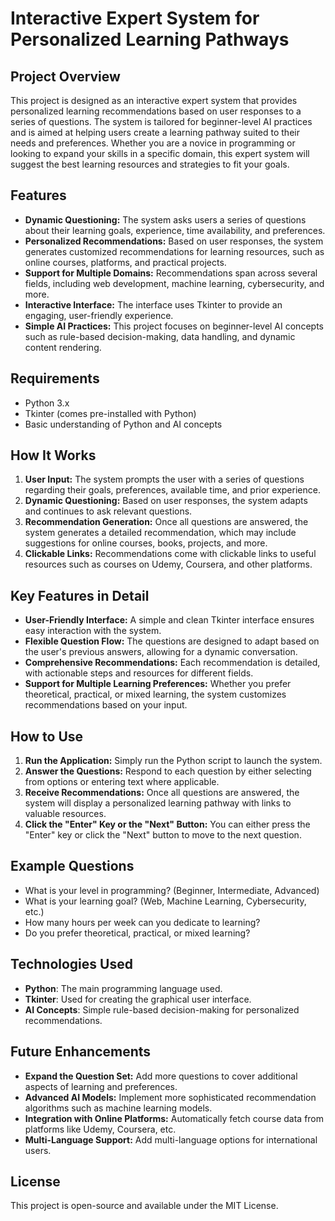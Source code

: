 # Interactive Expert System for Personalized Learning Pathways

## Project Overview

This project is designed as an interactive expert system that provides personalized learning recommendations based on user responses to a series of questions. The system is tailored for beginner-level AI practices and is aimed at helping users create a learning pathway suited to their needs and preferences. Whether you are a novice in programming or looking to expand your skills in a specific domain, this expert system will suggest the best learning resources and strategies to fit your goals.

## Features

- **Dynamic Questioning:** The system asks users a series of questions about their learning goals, experience, time availability, and preferences.
- **Personalized Recommendations:** Based on user responses, the system generates customized recommendations for learning resources, such as online courses, platforms, and practical projects.
- **Support for Multiple Domains:** Recommendations span across several fields, including web development, machine learning, cybersecurity, and more.
- **Interactive Interface:** The interface uses Tkinter to provide an engaging, user-friendly experience.
- **Simple AI Practices:** This project focuses on beginner-level AI concepts such as rule-based decision-making, data handling, and dynamic content rendering.

## Requirements

- Python 3.x
- Tkinter (comes pre-installed with Python)
- Basic understanding of Python and AI concepts

## How It Works

1. **User Input:** The system prompts the user with a series of questions regarding their goals, preferences, available time, and prior experience.
2. **Dynamic Questioning:** Based on user responses, the system adapts and continues to ask relevant questions.
3. **Recommendation Generation:** Once all questions are answered, the system generates a detailed recommendation, which may include suggestions for online courses, books, projects, and more.
4. **Clickable Links:** Recommendations come with clickable links to useful resources such as courses on Udemy, Coursera, and other platforms.

## Key Features in Detail

- **User-Friendly Interface:** A simple and clean Tkinter interface ensures easy interaction with the system.
- **Flexible Question Flow:** The questions are designed to adapt based on the user's previous answers, allowing for a dynamic conversation.
- **Comprehensive Recommendations:** Each recommendation is detailed, with actionable steps and resources for different fields.
- **Support for Multiple Learning Preferences:** Whether you prefer theoretical, practical, or mixed learning, the system customizes recommendations based on your input.

## How to Use

1. **Run the Application:** Simply run the Python script to launch the system.
2. **Answer the Questions:** Respond to each question by either selecting from options or entering text where applicable.
3. **Receive Recommendations:** Once all questions are answered, the system will display a personalized learning pathway with links to valuable resources.
4. **Click the "Enter" Key or the "Next" Button:** You can either press the "Enter" key or click the "Next" button to move to the next question.

## Example Questions

- What is your level in programming? (Beginner, Intermediate, Advanced)
- What is your learning goal? (Web, Machine Learning, Cybersecurity, etc.)
- How many hours per week can you dedicate to learning?
- Do you prefer theoretical, practical, or mixed learning?

## Technologies Used

- **Python**: The main programming language used.
- **Tkinter**: Used for creating the graphical user interface.
- **AI Concepts**: Simple rule-based decision-making for personalized recommendations.

## Future Enhancements

- **Expand the Question Set:** Add more questions to cover additional aspects of learning and preferences.
- **Advanced AI Models:** Implement more sophisticated recommendation algorithms such as machine learning models.
- **Integration with Online Platforms:** Automatically fetch course data from platforms like Udemy, Coursera, etc.
- **Multi-Language Support:** Add multi-language options for international users.

## License

This project is open-source and available under the MIT License.

